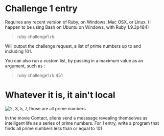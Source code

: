 # Challenge 1 entry

Requires any recent version of Ruby, on Windows, Mac OSX, or Linux. (I happen to be using Bash on Ubuntu on Windows, with Ruby 1.9.3p484)

> ruby challenge1.rb

Will output the challenge request, a list of prime numbers up to and including 101.

You can also run a custom list, by passing in a maximum value as an argument, such as :

> ruby challenge1.rb 451




# Whatever it is, it ain't local

![2, 3, 5, 7, those are all prime numbers](https://storage.googleapis.com/vidsums/ec13506b-ef42-4f14-9182-fa4d893035e1_text.gif)

In the movie Contact, aliens send a messsage revealing themselves as intelligent life as a series of prime numbers.  For 1 entry, write a program that finds all prime numbers less than or equal to 101
